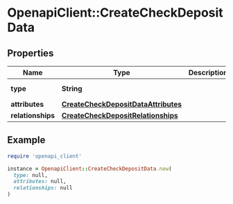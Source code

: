 # OpenapiClient::CreateCheckDepositData

## Properties

| Name | Type | Description | Notes |
| ---- | ---- | ----------- | ----- |
| **type** | **String** |  | [default to &#39;checkDeposit&#39;] |
| **attributes** | [**CreateCheckDepositDataAttributes**](CreateCheckDepositDataAttributes.md) |  |  |
| **relationships** | [**CreateCheckDepositRelationships**](CreateCheckDepositRelationships.md) |  |  |

## Example

```ruby
require 'openapi_client'

instance = OpenapiClient::CreateCheckDepositData.new(
  type: null,
  attributes: null,
  relationships: null
)
```

